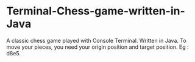 # Terminal-Chess-game-written-in-Java
A classic chess game played with Console Terminal. Written in Java.
To move your pieces, you need your origin position and target position. Eg : d8e5.
